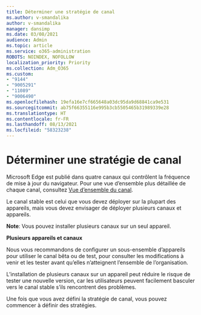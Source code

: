 ```yaml
---
title: Déterminer une stratégie de canal
ms.author: v-smandalika
author: v-smandalika
manager: dansimp
ms.date: 03/08/2021
audience: Admin
ms.topic: article
ms.service: o365-administration
ROBOTS: NOINDEX, NOFOLLOW
localization_priority: Priority
ms.collection: Adm_O365
ms.custom:
- "9144"
- "9005291"
- "11089"
- "9006490"
ms.openlocfilehash: 19efa16e7cf665648a03dc95da9d68841ca9e531
ms.sourcegitcommit: ab75f66355116e995b3cb5505465b31989339e28
ms.translationtype: HT
ms.contentlocale: fr-FR
ms.lasthandoff: 08/13/2021
ms.locfileid: "58323238"
---
```

# <a name="determine-channel-strategy"></a>Déterminer une stratégie de canal

Microsoft Edge est publié dans quatre canaux qui contrôlent la fréquence de mise à jour du navigateur. Pour une vue d’ensemble plus détaillée de chaque canal, consultez [Vue d’ensemble du canal](https://docs.microsoft.com/DeployEdge/microsoft-edge-channels#channel-overview).

Le canal stable est celui que vous devez déployer sur la plupart des appareils, mais vous devez envisager de déployer plusieurs canaux et appareils.

**Note**: Vous pouvez installer plusieurs canaux sur un seul appareil.

**Plusieurs appareils et canaux**

Nous vous recommandons de configurer un sous-ensemble d’appareils pour utiliser le canal bêta ou de test, pour consulter les modifications à venir et les tester avant qu’elles n’atteignent l’ensemble de l’organisation.

L’installation de plusieurs canaux sur un appareil peut réduire le risque de tester une nouvelle version, car les utilisateurs peuvent facilement basculer vers le canal stable s’ils rencontrent des problèmes.

Une fois que vous avez défini la stratégie de canal, vous pouvez commencer à définir des stratégies.

